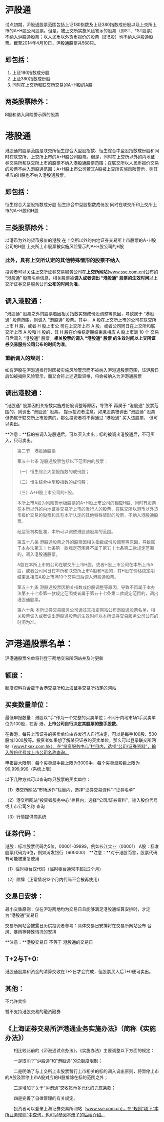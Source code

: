 # 沪股通

试点初期，沪股通股票范围包括上证180指数及上证380指数成份股以及上交所上市的A+H股公司股票。但是，被上交所实施风险警示的股票（即ST、*ST股票）不纳入沪股通股票；以人民币以外货币报价的股票（即B股）也不纳入沪股通股票。截至2014年4月10日，沪股通股票共568只。

## 即包括：

1. 上证180指数成分股
2. 上证380指数成份股
3. 同时在上交所和联交所交易的A+H股的A股

## 两类股票除外：

B股和纳入风险警示牌的股票



# 港股通

港股通的股票范围是联交所恒生综合大型股指数、恒生综合中型股指数成份股和同时在联交所、上交所上市的A+H股公司股票。但是，同时在上交所以外的内地证券交易所和联交所上市的股票不纳入港股通股票范围；在联交所以人民币报价交易的股票不纳入港股通范围；A+H股上市公司若其A股被上交所实施风险警示，则其相应的H股也不纳入港股通股票。

## 即包括：

恒生综合大型股指数成分股
恒生综合中型股指数成份股
同时在联交所和上交所上市的A+H股和H股

## 三类股票除外：

以港币为外的货币报价的港股
在上交所以外的内地证券交易所上市股票的A+H股公司的H股
上交所上市股票被实施风险警示的A+H股公司的H股

### 此外，具有上交所认定的其他特殊情形的股票不纳入

投资者可以关注上交所证券交易服务公司在**上交所网站**(www.sse.com.cn)公布的 “港股通” 股票名单信息，相关股票被**调入或者调出 “港股通” 股票的生效时间**以上交所证券交易服务公司**公布的时间为准**。

## 调入港股通：

“港股通” 股票之外的股票若因相关指数实施成份股调整等原因，导致属于 “港股通” 股票范围，则调入 “港股通” 股票。其中， A 股在上交所上市的公司在联交所上市 H 股，或者 H 股上市公 司在上交所上市 A 股，或者公司同日在上交所和联交所上市 A 股和 H 股的，其 H 股在价格稳定期结束且相应 A 股上市满 10 个 交易日后调入 “港股通” 股票。**相关股票的调入 “港股通” 股票 的生效时间以上交所证券交易服务公司公布的时间为准**。

### 重新调入的规则：

如有沪股在沪港通推行时因被实施风险警示而不被纳入沪港通股票范围，该沪股日后如被摘除风险警示，而又合符上述选取资格，将会被纳入为沪港通股票

## 调出港股通：

“港股通” 股票因相关指数实施成份股调整等原因，导致不 再属于 “港股通” 股票范围的，则调出 “港股通” 股票。
提示投资者注意，如果股票被调出 “港股通” 股票但仍属于联交所上市股票的，那么投资者将不得通过 “港股通” 买入该股票， 但可以卖出。


**注意：**标的被调入港股通后，可以买入卖出；标的被调出港股通后，不可买入，只可卖出。

> 第二节　港股通股票
>
> 第五十七条 港股通股票包括以下范围内的股票：
>
> （一）恒生综合大型股指数的成份股；
>
> （二）恒生综合中型股指数的成份股；
>
> （三）A+H股上市公司的H股。
>
> 本所上市A股为风险警示板股票的A+H股上市公司的相应H股、同时有股票在本所以外的内地证券交易所上市的发行人的股票、在联交所以港币以外货币报价交易的股票和具有本所认定的其他特殊情形的股票，不纳入港股通股票。
>
> 经监管机构批准，本所可以调整港股通股票的范围。
>
> 第五十八条 港股通股票之外的股票因相关指数成份股调整等原因，导致属于本办法第五十七条第一款规定范围且不属于第五十七条第二款规定范围的，调入港股通股票。
>
> A股在本所上市的公司在联交所上市H股，或者H股上市公司在本所上市A股，或者公司同日在本所和联交所上市A股和H股的，其H股在价格稳定期结束且相应A股上市满10个交易日后调入港股通股票。
>
> 第五十九条 港股通股票因相关指数成份股调整等原因，导致不再属于本办法第五十七条第一款规定范围或者属于第五十七条第二款规定范围的，调出港股通股票。
>
> 第六十条 本所证券交易服务公司通过其指定网站公布港股通股票名单，相关股票调入或者调出港股通股票的生效时间以本所证券交易服务公司公布的时间为准。

# 沪港通股票名单：

沪港通股票名单将刊登于两地交易所网站并及时更新 

## 额度：

额度资料将会载于香港交易所和上海证券交易所指定的网站 

## 买卖数量单位：

最低申报数量：港股以“手”作为一个完整的买卖单位；不同于内地市场1手买卖单位为100股，在香
港，**上市公司自行决定其股票的整手股数**。

在香港，每只上市证券的买卖单位由各发行人自行决定，可以是每手100股、500股或1000股等。投资者如果想了解某只证券的买卖单位，那么可以登录联交所网站（www.hkex.com.hk），在“投资服务中心”栏目内，选择“公司/证券资料”，输入股份代号或上市公司名称查询。

申报最大限制：每个买卖盘手数上限为3000手，每个买卖盘股数上限为99,999,999（系统上限）

以下几种方式可以查询每只股票的买卖单位：

（1）港交所网站“市场运作”栏目内，选择“证券交易资料”-“证券名单”

（2）港交所网站“投资者服务中心”栏目内，选择“公司/证券资料”，输入股份代号或上市公司名称
 查询

（3）行情提供商系统

## 证券代码：

港股：标准股票代码为5位，00001-09999，例如长江实业（00001）
A股：标准股票代码为6位，例如浦发银行（600000）
**注意：**对于港股而言，股票代码有可能被重复使用

（1）临时柜台双代码（临时柜台通常不超过2个月）

（2）除牌（正常情况12个月内代码不会被再使用)

## 交易日安排：

最小交集原则：仅在沪港两地均为交易日且能够满足港股通结算安排时，才定
为“港股通”交易日

交易所网站会披露日历供投资者参考：具体交易日安排将在交易所网站公布
台风、暴雨等特殊情况的安排

**注意：**港股交易日 不等于 港股通的交易日

## T+2与T+0:

港股通股票和资金的清算交收在T+2日才会完成，但股票买入后T+0便可卖出。

## 其他：

不允许卖空

暂不支持港股交易的融资融券





## 《上海证券交易所沪港通业务实施办法》（简称《实施办法》）

　　相比较此前的《沪港通试点办法》，《实施办法》主要调整以下方面的规定：

　　一是取消了“沪股通”和“港股通”的总额度限制；

　　二是明确了与上交所上市股票暂行上市相关的标的调入调出原则，将暂停上市的A股及暂停上市A股对应的H股排除在标的范围之外；

　　三是增加了关于“沪港通”交收货币多元化的兜底条款；

　　四是完善了自律管理的有关规定。

　　投资者可以登录上海证券交易所网站（www.sse.com.cn），在“规则”项下“本所业务规则”中查询，也可以参阅本册子的后续介绍。
